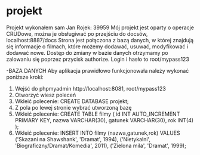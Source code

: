 # projekt
Projekt wykonałem sam Jan Rojek: 39959
Mój projekt jest oparty o operacje CRUDowe, można je obsługiwać po przejściu do docsów, localhost:8887/docs
Strona jest połączona z bazą danych, w której znajdują się informacje o filmach, które możemy dodawać, usuwać, modyfikować i dodawać nowe.
Dostęp do zmiany w bazie danych otrzymamy po zalowaniu się poprzez przycisk authorize. Login i hasło to root/mypass123


-BAZA DANYCH
Aby aplikacja prawidłowo funkcjonowała należy wykonać poniższe kroki:
1. Wejść do phpmyadmin http://localhost:8081, root/mypass123
2. Otworzyć wiesz poleceń
3. Wkleić polecenie: CREATE DATABASE projekt;
4. Z pola po lewej stronie wybrać utworzoną bazę
5. Wkleić polecenie: 
CREATE TABLE filmy (
    id INT AUTO_INCREMENT PRIMARY KEY,
    nazwa VARCHAR(30),
    gatunek VARCHAR(30),
    rok INT(4)
);
6. Wkleić polecenie:
INSERT INTO filmy (nazwa,gatunek,rok) VALUES
    ('Skazani na Shawshank', 'Dramat', 1994),
    ('Nietykalni', 'Biograficzny/Dramat/Komedia', 2011),
    ('Zielona mila', 'Dramat', 1999);
